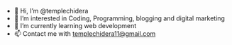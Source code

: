 - 👋 Hi, I’m @templechidera
- 👀 I’m interested in Coding, Programming, blogging and digital marketing 
- 🌱 I’m currently learning web development 
- 📫 Contact me with templechidera11@gmail.com

<!---
templechidera/templechidera is a ✨ special ✨ repository because its `README.md` (this file) appears on your GitHub profile.
You can click the Preview link to take a look at your changes.
--->
